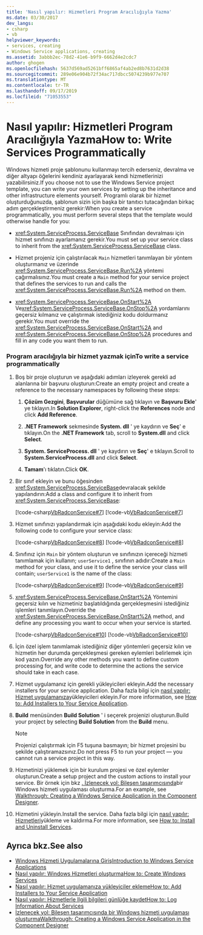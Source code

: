 ```yaml
---
title: 'Nasıl yapılır: Hizmetleri Program Aracılığıyla Yazma'
ms.date: 03/30/2017
dev_langs:
- csharp
- vb
helpviewer_keywords:
- services, creating
- Windows Service applications, creating
ms.assetid: 3abbb2ec-78d2-41e6-b9f9-6662d4e2cdc7
author: ghogen
ms.openlocfilehash: 5637d569ad5261bff6865af4ab2ed8b7631d2d38
ms.sourcegitcommit: 289e06e904b72f34ac717dbcc5074239b977e707
ms.translationtype: MT
ms.contentlocale: tr-TR
ms.lasthandoff: 09/17/2019
ms.locfileid: "71053553"
---
```

# <a name="how-to-write-services-programmatically"></a><span data-ttu-id="eb30b-102">Nasıl yapılır: Hizmetleri Program Aracılığıyla Yazma</span><span class="sxs-lookup"><span data-stu-id="eb30b-102">How to: Write Services Programmatically</span></span>
<span data-ttu-id="eb30b-103">Windows hizmeti proje şablonunu kullanmayı tercih ederseniz, devralma ve diğer altyapı öğelerini kendiniz ayarlayarak kendi hizmetlerinizi yazabilirsiniz.</span><span class="sxs-lookup"><span data-stu-id="eb30b-103">If you choose not to use the Windows Service project template, you can write your own services by setting up the inheritance and other infrastructure elements yourself.</span></span> <span data-ttu-id="eb30b-104">Programlı olarak bir hizmet oluşturduğunuzda, şablonun sizin için başka bir tanıtıcı tutacağından birkaç adım gerçekleştirmeniz gerekir:</span><span class="sxs-lookup"><span data-stu-id="eb30b-104">When you create a service programmatically, you must perform several steps that the template would otherwise handle for you:</span></span>  
  
- <span data-ttu-id="eb30b-105"><xref:System.ServiceProcess.ServiceBase> Sınıfından devralması için hizmet sınıfınızı ayarlamanız gerekir.</span><span class="sxs-lookup"><span data-stu-id="eb30b-105">You must set up your service class to inherit from the <xref:System.ServiceProcess.ServiceBase> class.</span></span>  
  
- <span data-ttu-id="eb30b-106">Hizmet projeniz için çalıştırılacak `Main` hizmetleri tanımlayan bir yöntem oluşturmanız ve üzerinde <xref:System.ServiceProcess.ServiceBase.Run%2A> yöntemi çağırmalısınız.</span><span class="sxs-lookup"><span data-stu-id="eb30b-106">You must create a `Main` method for your service project that defines the services to run and calls the <xref:System.ServiceProcess.ServiceBase.Run%2A> method on them.</span></span>  
  
- <span data-ttu-id="eb30b-107"><xref:System.ServiceProcess.ServiceBase.OnStart%2A> Ve<xref:System.ServiceProcess.ServiceBase.OnStop%2A> yordamlarını geçersiz kılmanız ve çalıştırmak istediğiniz kodu doldurmanız gerekir.</span><span class="sxs-lookup"><span data-stu-id="eb30b-107">You must override the <xref:System.ServiceProcess.ServiceBase.OnStart%2A> and <xref:System.ServiceProcess.ServiceBase.OnStop%2A> procedures and fill in any code you want them to run.</span></span>  
  
### <a name="to-write-a-service-programmatically"></a><span data-ttu-id="eb30b-108">Program aracılığıyla bir hizmet yazmak için</span><span class="sxs-lookup"><span data-stu-id="eb30b-108">To write a service programmatically</span></span>  
  
1. <span data-ttu-id="eb30b-109">Boş bir proje oluşturun ve aşağıdaki adımları izleyerek gerekli ad alanlarına bir başvuru oluşturun:</span><span class="sxs-lookup"><span data-stu-id="eb30b-109">Create an empty project and create a reference to the necessary namespaces by following these steps:</span></span>  
  
    1. <span data-ttu-id="eb30b-110">**Çözüm Gezgini**, **Başvurular** düğümüne sağ tıklayın ve **Başvuru Ekle**' ye tıklayın.</span><span class="sxs-lookup"><span data-stu-id="eb30b-110">In **Solution Explorer**, right-click the **References** node and click **Add Reference**.</span></span>  
  
    2. <span data-ttu-id="eb30b-111">**.NET Framework** sekmesinde **System. dll** ' ye kaydırın ve **Seç**' e tıklayın.</span><span class="sxs-lookup"><span data-stu-id="eb30b-111">On the **.NET Framework** tab, scroll to **System.dll** and click **Select**.</span></span>  
  
    3. <span data-ttu-id="eb30b-112">**System. ServiceProcess. dll** ' ye kaydırın ve **Seç**' e tıklayın.</span><span class="sxs-lookup"><span data-stu-id="eb30b-112">Scroll to **System.ServiceProcess.dll** and click **Select**.</span></span>  
  
    4. <span data-ttu-id="eb30b-113">**Tamam**'ı tıklatın.</span><span class="sxs-lookup"><span data-stu-id="eb30b-113">Click **OK**.</span></span>  
  
2. <span data-ttu-id="eb30b-114">Bir sınıf ekleyin ve bunu öğesinden <xref:System.ServiceProcess.ServiceBase>devralacak şekilde yapılandırın:</span><span class="sxs-lookup"><span data-stu-id="eb30b-114">Add a class and configure it to inherit from <xref:System.ServiceProcess.ServiceBase>:</span></span>  
  
     [!code-csharp[VbRadconService#7](../../../samples/snippets/csharp/VS_Snippets_VBCSharp/VbRadconService/CS/MyNewService.cs#7)]
     [!code-vb[VbRadconService#7](../../../samples/snippets/visualbasic/VS_Snippets_VBCSharp/VbRadconService/VB/MyNewService.vb#7)]  
  
3. <span data-ttu-id="eb30b-115">Hizmet sınıfınızı yapılandırmak için aşağıdaki kodu ekleyin:</span><span class="sxs-lookup"><span data-stu-id="eb30b-115">Add the following code to configure your service class:</span></span>  
  
     [!code-csharp[VbRadconService#8](../../../samples/snippets/csharp/VS_Snippets_VBCSharp/VbRadconService/CS/MyNewService.cs#8)]
     [!code-vb[VbRadconService#8](../../../samples/snippets/visualbasic/VS_Snippets_VBCSharp/VbRadconService/VB/MyNewService.vb#8)]  
  
4. <span data-ttu-id="eb30b-116">Sınıfınız için `Main` bir yöntem oluşturun ve sınıfınızın içereceği hizmeti tanımlamak için kullanın; `userService1` , sınıfının adıdır:</span><span class="sxs-lookup"><span data-stu-id="eb30b-116">Create a `Main` method for your class, and use it to define the service your class will contain; `userService1` is the name of the class:</span></span>  
  
     [!code-csharp[VbRadconService#9](../../../samples/snippets/csharp/VS_Snippets_VBCSharp/VbRadconService/CS/MyNewService.cs#9)]
     [!code-vb[VbRadconService#9](../../../samples/snippets/visualbasic/VS_Snippets_VBCSharp/VbRadconService/VB/MyNewService.vb#9)]  
  
5. <span data-ttu-id="eb30b-117"><xref:System.ServiceProcess.ServiceBase.OnStart%2A> Yöntemini geçersiz kılın ve hizmetiniz başlatıldığında gerçekleşmesini istediğiniz işlemleri tanımlayın.</span><span class="sxs-lookup"><span data-stu-id="eb30b-117">Override the <xref:System.ServiceProcess.ServiceBase.OnStart%2A> method, and define any processing you want to occur when your service is started.</span></span>  
  
     [!code-csharp[VbRadconService#10](../../../samples/snippets/csharp/VS_Snippets_VBCSharp/VbRadconService/CS/MyNewService.cs#10)]
     [!code-vb[VbRadconService#10](../../../samples/snippets/visualbasic/VS_Snippets_VBCSharp/VbRadconService/VB/MyNewService.vb#10)]  
  
6. <span data-ttu-id="eb30b-118">İçin özel işlem tanımlamak istediğiniz diğer yöntemleri geçersiz kılın ve hizmetin her durumda gerçekleşmesi gereken eylemleri belirlemek için kod yazın.</span><span class="sxs-lookup"><span data-stu-id="eb30b-118">Override any other methods you want to define custom processing for, and write code to determine the actions the service should take in each case.</span></span>  
  
7. <span data-ttu-id="eb30b-119">Hizmet uygulamanız için gerekli yükleyicileri ekleyin.</span><span class="sxs-lookup"><span data-stu-id="eb30b-119">Add the necessary installers for your service application.</span></span> <span data-ttu-id="eb30b-120">Daha fazla bilgi için [nasıl yapılır: Hizmet uygulamanıza](how-to-add-installers-to-your-service-application.md)yükleyicileri ekleyin.</span><span class="sxs-lookup"><span data-stu-id="eb30b-120">For more information, see [How to: Add Installers to Your Service Application](how-to-add-installers-to-your-service-application.md).</span></span>  
  
8. <span data-ttu-id="eb30b-121">**Build** menüsünden **Build Solution** ' i seçerek projenizi oluşturun.</span><span class="sxs-lookup"><span data-stu-id="eb30b-121">Build your project by selecting **Build Solution** from the **Build** menu.</span></span>  
  
    > [!NOTE]
    > <span data-ttu-id="eb30b-122">Projenizi çalıştırmak için F5 tuşuna basmayın; bir hizmet projesini bu şekilde çalıştıramazsınız.</span><span class="sxs-lookup"><span data-stu-id="eb30b-122">Do not press F5 to run your project — you cannot run a service project in this way.</span></span>  
  
9. <span data-ttu-id="eb30b-123">Hizmetinizi yüklemek için bir kurulum projesi ve özel eylemler oluşturun.</span><span class="sxs-lookup"><span data-stu-id="eb30b-123">Create a setup project and the custom actions to install your service.</span></span> <span data-ttu-id="eb30b-124">Bir örnek için bkz [. İzlenecek yol: Bileşen tasarımcısında](walkthrough-creating-a-windows-service-application-in-the-component-designer.md)bir Windows hizmeti uygulaması oluşturma.</span><span class="sxs-lookup"><span data-stu-id="eb30b-124">For an example, see [Walkthrough: Creating a Windows Service Application in the Component Designer](walkthrough-creating-a-windows-service-application-in-the-component-designer.md).</span></span>  
  
10. <span data-ttu-id="eb30b-125">Hizmetini yükleyin.</span><span class="sxs-lookup"><span data-stu-id="eb30b-125">Install the service.</span></span> <span data-ttu-id="eb30b-126">Daha fazla bilgi için [nasıl yapılır: Hizmetleri](how-to-install-and-uninstall-services.md)yükleme ve kaldırma.</span><span class="sxs-lookup"><span data-stu-id="eb30b-126">For more information, see [How to: Install and Uninstall Services](how-to-install-and-uninstall-services.md).</span></span>  
  
## <a name="see-also"></a><span data-ttu-id="eb30b-127">Ayrıca bkz.</span><span class="sxs-lookup"><span data-stu-id="eb30b-127">See also</span></span>

- [<span data-ttu-id="eb30b-128">Windows Hizmeti Uygulamalarına Giriş</span><span class="sxs-lookup"><span data-stu-id="eb30b-128">Introduction to Windows Service Applications</span></span>](introduction-to-windows-service-applications.md)
- [<span data-ttu-id="eb30b-129">Nasıl yapılır: Windows Hizmetleri oluşturma</span><span class="sxs-lookup"><span data-stu-id="eb30b-129">How to: Create Windows Services</span></span>](how-to-create-windows-services.md)
- [<span data-ttu-id="eb30b-130">Nasıl yapılır: Hizmet uygulamanıza yükleyiciler ekleme</span><span class="sxs-lookup"><span data-stu-id="eb30b-130">How to: Add Installers to Your Service Application</span></span>](how-to-add-installers-to-your-service-application.md)
- [<span data-ttu-id="eb30b-131">Nasıl yapılır: Hizmetlerle Ilgili bilgileri günlüğe kaydet</span><span class="sxs-lookup"><span data-stu-id="eb30b-131">How to: Log Information About Services</span></span>](how-to-log-information-about-services.md)
- [<span data-ttu-id="eb30b-132">İzlenecek yol: Bileşen tasarımcısında bir Windows hizmeti uygulaması oluşturma</span><span class="sxs-lookup"><span data-stu-id="eb30b-132">Walkthrough: Creating a Windows Service Application in the Component Designer</span></span>](walkthrough-creating-a-windows-service-application-in-the-component-designer.md)
